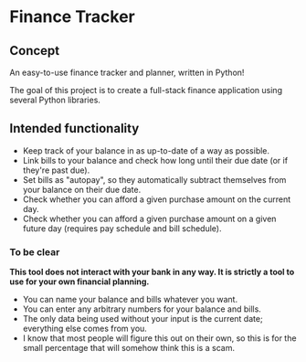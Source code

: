 # Finance Tracker

## Concept

An easy-to-use finance tracker and planner, written in Python!

The goal of this project is to create a full-stack finance application using several Python libraries.

## Intended functionality
 - Keep track of your balance in as up-to-date of a way as possible.
 - Link bills to your balance and check how long until their due date (or if they're past due).
 - Set bills as "autopay", so they automatically subtract themselves from your balance on their due date. 
 - Check whether you can afford a given purchase amount on the current day.
 - Check whether you can afford a given purchase amount on a given future day (requires pay schedule and bill schedule).

### To be clear

**This tool does not interact with your bank in any way. It is strictly a tool to use for your own financial planning.**
 - You can name your balance and bills whatever you want. 
 - You can enter any arbitrary numbers for your balance and bills.
 - The only data being used without your input is the current date; everything else comes from you.
 - I know that most people will figure this out on their own, so this is for the small percentage that will somehow think this is a scam.


